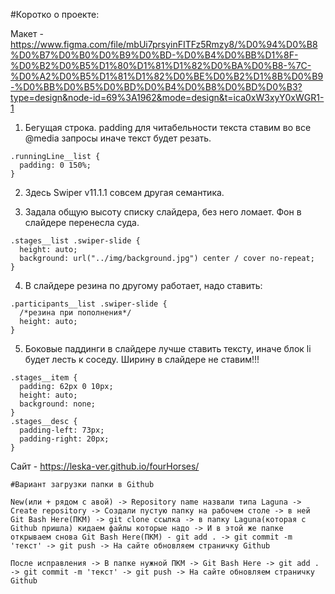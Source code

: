 #Коротко о проекте:

Макет - https://www.figma.com/file/mbUi7prsyinFITFz5Rmzy8/%D0%94%D0%B8%D0%B7%D0%B0%D0%B9%D0%BD-%D0%B4%D0%BB%D1%8F-%D0%B2%D0%B5%D1%80%D1%81%D1%82%D0%BA%D0%B8-%7C-%D0%A2%D0%B5%D1%81%D1%82%D0%BE%D0%B2%D1%8B%D0%B9-%D0%BB%D0%B5%D0%BD%D0%B4%D0%B8%D0%BD%D0%B3?type=design&node-id=69%3A1962&mode=design&t=ica0xW3xyY0xWGR1-1


1. Бегущая строка. padding для читабельности текста ставим во все @media запросы иначе текст будет резать.
```
.runningLine__list {
  padding: 0 150%;
}
```

2. Здесь Swiper v11.1.1 совсем другая семантика.

3. Задала общую высоту списку слайдера, без него ломает. Фон в слайдере перенесла суда.
```
.stages__list .swiper-slide {
  height: auto;
  background: url("../img/background.jpg") center / cover no-repeat;
}
```

4. В слайдере резина по другому работает, надо ставить:
```
.participants__list .swiper-slide {
  /*резина при пополнения*/
  height: auto;
}
```
5. Боковые паддинги в слайдере лучше ставить тексту, иначе блок li будет лесть к соседу. Ширину в слайдере не ставим!!!
```
.stages__item {
  padding: 62px 0 10px;
  height: auto;
  background: none;
}
.stages__desc {
  padding-left: 73px;
  padding-right: 20px;
}
``` 
Сайт - https://leska-ver.github.io/fourHorses/

```
#Вариант загрузки папки в Github

New(или + рядом с авой) -> Repository name назвали типа Laguna -> Create repository -> Создали пустую папку на рабочем столе -> в ней Git Bash Here(ПКМ) -> git clone ссылка -> в папку Laguna(которая с Github пришла) кидаем файлы которые надо -> И в этой же папке открываем снова Git Bash Here(ПКМ) - git add . -> git commit -m 'текст' -> git push -> На сайте обновляем страничку Github

После исправления -> В папке нужной ПКМ -> Git Bash Here -> git add . -> git commit -m 'текст' -> git push -> На сайте обновляем страничку Github
```